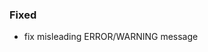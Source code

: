 <!--
A new scriv changelog fragment.

Uncomment the section that is right (remove the HTML comment wrapper).
-->

<!--
### Added

- A bullet item for the Added category.

-->
<!--
### Changed

- A bullet item for the Changed category.

-->

### Fixed

- fix misleading ERROR/WARNING message


<!--
### Deprecated

- A bullet item for the Deprecated category.

-->
<!--
### Removed

- A bullet item for the Removed category.

-->
<!--
### Security

- A bullet item for the Security category.

-->
<!--
### Infrastructure

- A bullet item for the Infrastructure category.

-->
